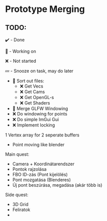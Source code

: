# Prototype Merging

## TODO:

✔️ - Done

🚧 - Working on

❌ - Not started

💤 - Snooze on task, may do later

- 🚧 Sort out files:
    - ❌ Get Vecs
    - ❌ Get Cams
    - ❌ Get OpenGL-s
    - ❌ Get Shaders
- 🚧 Merge GLFW Windowing
- ❌ Do windowing for points
- ❌ Do simple ImGui Gui
- ❌ Implement locking

1 Vertex array for 2 seperate buffers

- Point moving like blender

Main quest:
- Camera + Koordinátarendszer
- Pontok rajzolása
- FBO ID-zás (Pont kijelölés)
- Pont mozgatása (Blenderes)
- Új pont beszúrása, megadása (akár több is)

Side quest:
- 3D Grid
- Feliratok
- 